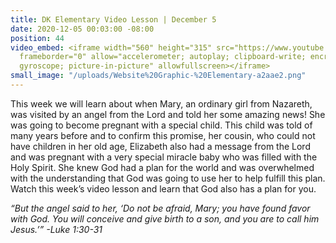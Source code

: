 ```yaml
---
title: DK Elementary Video Lesson | December 5
date: 2020-12-05 00:03:00 -08:00
position: 44
video_embed: <iframe width="560" height="315" src="https://www.youtube.com/embed/sD62BM7m4D4"
  frameborder="0" allow="accelerometer; autoplay; clipboard-write; encrypted-media;
  gyroscope; picture-in-picture" allowfullscreen></iframe>
small_image: "/uploads/Website%20Graphic-%20Elementary-a2aae2.png"
---
```


This week we will learn about when Mary, an ordinary girl from Nazareth, was visited by an angel from the Lord and told her some amazing news! She was going to become pregnant with a special child. This child was told of many years before and to confirm this promise, her cousin, who could not have children in her old age, Elizabeth also had a message from the Lord and was pregnant with a very special miracle baby who was filled with the Holy Spirit. She knew God had a plan for the world and was overwhelmed with the understanding that God was going to use her to help fulfill this plan. Watch this week’s video lesson and learn that God also has a plan for you.

*“But the angel said to her, ‘Do not be afraid, Mary; you have found favor with God. You will conceive and give birth to a son, and you are to call him Jesus.’” -Luke 1:30-31*